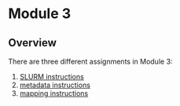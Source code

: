 # **Module 3**

## Overview
There are three different assignments in Module 3:

1.  [SLURM instructions](/Module_3/SLURM_instructions.md)
2.  [metadata instructions](/Module_3/metadata_instructions.md)
3.  [mapping instructions](/Module_3/mapping_instructions.md)

